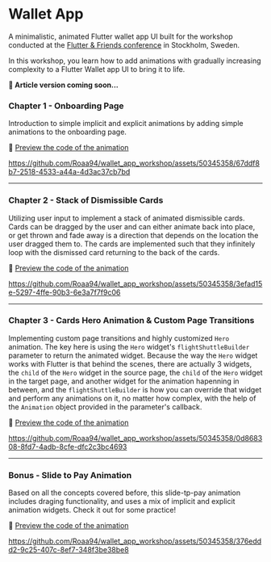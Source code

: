 # Wallet App

A minimalistic, animated Flutter wallet app UI built for the workshop conducted at the [Flutter & Friends conference](https://www.flutterfriends.dev/) in Stockholm, Sweden.

In this workshop, you learn how to add animations with gradually increasing complexity to a Flutter Wallet app UI to bring it to life.

**📃 Article version coming soon...**

### Chapter 1 - Onboarding Page
Introduction to simple implicit and explicit animations by adding simple animations to the onboarding page.

🔗 [Preview the code of the animation](https://github.com/Roaa94/wallet_app_workshop/blob/main/lib/on-boarding/on_boarding_page.dart)

https://github.com/Roaa94/wallet_app_workshop/assets/50345358/67ddf8b7-2518-4533-a44a-4d3ac37cb7bd

---

### Chapter 2 - Stack of Dismissible Cards
Utilizing user input to implement a stack of animated dismissible cards. Cards can be dragged by the user and can either animate back into place, or get thrown and fade away is a direction that depends on the location the user dragged them to. The cards are implemented such that they infinitely loop with the dismissed card returning to the back of the cards.

🔗 [Preview the code of the animation](https://github.com/Roaa94/wallet_app_workshop/blob/main/lib/credit-cards/credit_cards_page.dart)

https://github.com/Roaa94/wallet_app_workshop/assets/50345358/3efad15e-5297-4ffe-90b3-6e3a7f7f9c06

---

### Chapter 3 - Cards Hero Animation & Custom Page Transitions
Implementing custom page transitions and highly customized `Hero` animation. The key here is using the `Hero` widget's `flightShuttleBuilder` parameter to return the animated widget. Because the way the `Hero` widget works with Flutter is that behind the scenes, there are actually 3 widgets, the `child` of the `Hero` widget in the source page, the `child` of the `Hero` widget in the target page, and another widget for the animation hapenning in between, and the `flightShuttleBuilder` is how you can override that widget and perform any animations on it, no matter how complex, with the help of the `Animation` object provided in the parameter's callback.

🔗 [Preview the code of the animation](https://github.com/Roaa94/wallet_app_workshop/blob/main/lib/credit-cards/credit_cards_page.dart)

https://github.com/Roaa94/wallet_app_workshop/assets/50345358/0d868308-8fd7-4adb-8cfe-dfc2c3bc4693

---

### Bonus - Slide to Pay Animation
Based on all the concepts covered before, this slide-tp-pay animation includes draging functionality, and uses a mix of implicit and explicit animation widgets. Check it out for some practice!

🔗 [Preview the code of the animation](https://github.com/Roaa94/wallet_app_workshop/blob/main/lib/payment/payment_button.dart)

https://github.com/Roaa94/wallet_app_workshop/assets/50345358/376eddd2-9c25-407c-8ef7-348f3be38be8

